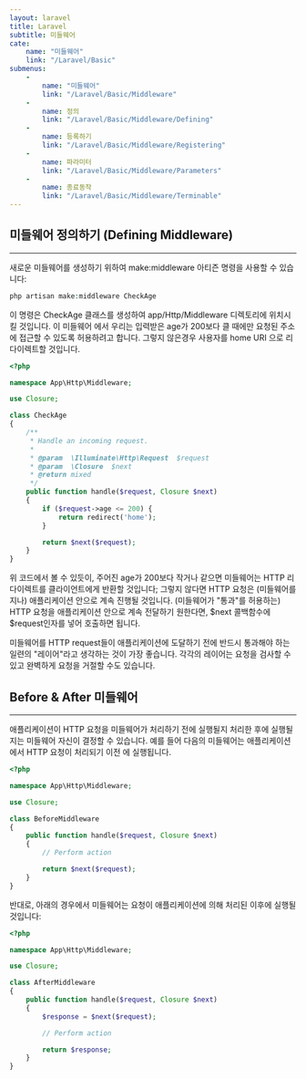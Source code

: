 ```yaml
---
layout: laravel
title: Laravel
subtitle: 미들웨어
cate:
    name: "미들웨어"
    link: "/Laravel/Basic"
submenus:
    -
        name: "미들웨어"
        link: "/Laravel/Basic/Middleware"
    -
        name: 정의
        link: "/Laravel/Basic/Middleware/Defining"
    -
        name: 등록하기
        link: "/Laravel/Basic/Middleware/Registering"
    -
        name: 파라미터
        link: "/Laravel/Basic/Middleware/Parameters"
    -
        name: 종료동작
        link: "/Laravel/Basic/Middleware/Terminable"
---
```

## 미들웨어 정의하기 (Defining Middleware)
---
새로운 미들웨어를 생성하기 위하여 make:middleware 아티즌 명령을 사용할 수 있습니다:

```php
php artisan make:middleware CheckAge
```

이 명령은 CheckAge 클래스를 생성하여 app/Http/Middleware 디렉토리에 위치시킬 것입니다. 이 미들웨어 에서 우리는 입력받은 age가 200보다 클 때에만 요청된 주소에 접근할 수 있도록 허용하려고 합니다. 그렇지 않은경우 사용자를 home URI 으로 리다이렉트할 것입니다.

```php
<?php

namespace App\Http\Middleware;

use Closure;

class CheckAge
{
    /**
     * Handle an incoming request.
     *
     * @param  \Illuminate\Http\Request  $request
     * @param  \Closure  $next
     * @return mixed
     */
    public function handle($request, Closure $next)
    {
        if ($request->age <= 200) {
            return redirect('home');
        }

        return $next($request);
    }
}
```

위 코드에서 볼 수 있듯이, 주어진 age가 200보다 작거나 같으면 미들웨어는 HTTP 리다이렉트를 클라이언트에게 반환할 것입니다; 그렇지 않다면 HTTP 요청은 (미들웨어를 지나) 애플리케이션 안으로 계속 진행될 것입니다. (미들웨어가 "통과"를 허용하는) HTTP 요청을 애플리케이션 안으로 계속 전달하기 원한다면, $next 콜백함수에 $request인자를 넣어 호출하면 됩니다.

미들웨어를 HTTP request들이 애플리케이션에 도달하기 전에 반드시 통과해야 하는 일련의 "레이어"라고 생각하는 것이 가장 좋습니다. 각각의 레이어는 요청을 검사할 수 있고 완벽하게 요청을 거절할 수도 있습니다.

## Before & After 미들웨어
---
애플리케이션이 HTTP 요청을 미들웨어가 처리하기 전에 실행될지 처리한 후에 실행될지는 미들웨어 자신이 결정할 수 있습니다. 예를 들어 다음의 미들웨어는 애플리케이션에서 HTTP 요청이 처리되기 이전 에 실행됩니다.

```php
<?php

namespace App\Http\Middleware;

use Closure;

class BeforeMiddleware
{
    public function handle($request, Closure $next)
    {
        // Perform action

        return $next($request);
    }
}
```

반대로, 아래의 경우에서 미들웨어는 요청이 애플리케이션에 의해 처리된 이후에 실행될 것입니다:

```php
<?php

namespace App\Http\Middleware;

use Closure;

class AfterMiddleware
{
    public function handle($request, Closure $next)
    {
        $response = $next($request);

        // Perform action

        return $response;
    }
}
```


